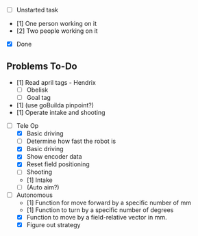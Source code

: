 
- [ ] Unstarted task
- [1] One person working on it
- [2] Two people working on it
- [x] Done

## Problems To-Do

- [1] Read april tags - Hendrix
    - [ ] Obelisk
    - [ ] Goal tag
- [1] (use goBuilda pinpoint?)
- [1] Operate intake and shooting
- [ ] Tele Op
  - [x] Basic driving
  - [ ] Determine how fast the robot is
  - [x] Basic driving
  - [x] Show encoder data
  - [x] Reset field positioning
  - [ ] Shooting
  - [1] Intake
  - [ ] (Auto aim?)
- [ ] Autonomous
    - [1] Function for move forward by a specific number of mm
    - [1] Function to turn by a specific number of degrees
    - [x] Function to move by a field-relative vector in mm.
    - [x] Figure out strategy